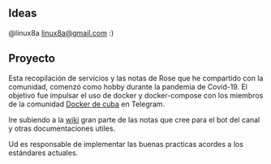 ##  Ideas

@linux8a linux8a@gmail.com :)

## Proyecto

Esta recopilación de servicios y las notas de Rose que he compartido con la comunidad, comenzó como hobby durante la pandemia de Covid-19. El objetivo fue impulsar el uso de docker y docker-compose con los miembros de la comunidad  <a href="https://t.me/dockercuba" title="Title">Docker de cuba</a> en Telegram.

Ire subiendo a la [wiki](https://github.com/linux8a/Docker-Cuba/wiki) gran parte de las notas que cree para el bot del canal y otras documentaciones utiles.

Ud es responsable de implementar las buenas practicas acordes a los estándares actuales.



